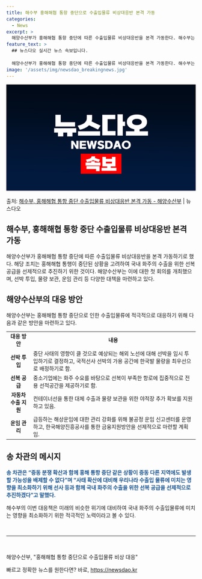 ```yaml
---
title: 해수부 홍해해협 통항 중단으로 수출입물류 비상대응반 본격 가동
categories:
  - News
excerpt: >
  해양수산부가 홍해해협 통항 중단에 따른 수출입물류 비상대응반을 본격 가동한다. 해수부는 지난 11일 서울 한…
feature_text: >
  ## 뉴스다오 실시간 뉴스 속보입니다.

  해양수산부가 홍해해협 통항 중단에 따른 수출입물류 비상대응반을 본격 가동한다. 해수부는 지난 11일 서울 한…
image: '/assets/img/newsdao_breakingnews.jpg'
---
```


![뉴스다오 속보](/assets/img/newsdao_breakingnews.jpg)

<p>출처: <a href="https://newsdao.kr/2979" rel="dofollow">해수부, 홍해해협 통항 중단 수출입물류 비상대응반 본격 가동 - 해양수산부</a> | 뉴스다오</p>

<h2 data-ke-size="size26"><b>해수부, 홍해해협 통항 중단 수출입물류 비상대응반 본격 가동</b></h2>

<p data-ke-size="size16">해양수산부가 홍해해협 통항 중단에 따른 수출입물류 비상대응반을 본격 가동하기로 했다. 해당 조치는 홍해해협 통행이 중단된 상황을 고려하여 국내 화주의 수출을 위한 선복 공급을 선제적으로 추진하기 위한 것이다. 해양수산부는 이에 대한 첫 회의를 개최했으며, 선박 투입, 물량 보관, 운임 관리 등 다양한 대책을 마련하고 있다.</p>

<h2 data-ke-size="size24"><b>해양수산부의 대응 방안</b></h2>

<p data-ke-size="size16">해양수산부는 홍해해협 통항 중단으로 인한 수출입물류에 적극적으로 대응하기 위해 다음과 같은 방안을 마련하고 있다.</p>

<table>
	<tr>
		<td style="text-align: center; height: 17px;"><b>대응 방안</b></td>
		<td style="text-align: center; height: 17px;"><b>내용</b></td>
	</tr>
	<tr>
		<td style="text-align: center; height: 17px;"><b>선박 투입</b></td>
		<td>중단 사태의 영향이 클 것으로 예상되는 해외 노선에 대해 선박을 임시 투입하기로 결정하고, 국적선사 선박의 가용 공간에 한국발 물량을 최우선으로 배정하기로 함.</td>
	</tr>
	<tr>
		<td style="text-align: center; height: 17px;"><b>선복 공급</b></td>
		<td>중소기업에는 화주 수요를 바탕으로 선복이 부족한 항로에 집중적으로 전용 선적공간을 제공하기로 함.</td>
	</tr>
	<tr>
		<td style="text-align: center; height: 17px;"><b>자동차 수출 지원</b></td>
		<td>컨테이너선을 통한 대체 수출과 물량 보관을 위한 야적장 추가 확보를 지원하고 있음.</td>
	</tr>
	<tr>
		<td style="text-align: center; height: 17px;"><b>운임 관리</b></td>
		<td>급등하는 해상운임에 대한 관리 강화를 위해 불공정 운임 신고센터를 운영하고, 한국해양진흥공사를 통한 금융지원방안을 선제적으로 마련할 계획임.</td>
	</tr>
</table>

<h2 data-ke-size="size24"><b>송 차관의 메시지</b></h2>

<p data-ke-size="size16"><b><span style="color: #1a5490;">송 차관은 “중동 분쟁 확산과 함께 홍해 통항 중단 같은 상황이 중동 다른 지역에도 발생할 가능성을 배제할 수 없다”며 “사태 확산에 대비해 우리나라 수출입 물류에 미치는 영향을 최소화하기 위해 선사 등과 함께 국내 화주의 수출을 위한 선복 공급을 선제적으로 추진하겠다”고 말했다.</span></b></p>

<p data-ke-size="size16">해수부의 이번 대응책은 미래의 비슷한 위기에 대비하여 국내 화주의 수출입물류에 미치는 영향을 최소화하기 위한 적극적인 노력이라고 볼 수 있다.</p>

<p data-ke-size="size16">&nbsp;</p>

<hr>

<p data-ke-size="size16">&nbsp;</p>

<p>해양수산부, "홍해해협 통항 중단으로 수출입물류 비상 대응"</p> 

빠르고 정확한 뉴스를 원한다면? 바로, <a href="https://newsdao.kr" rel="dofollow">https://newsdao.kr</a>


    
